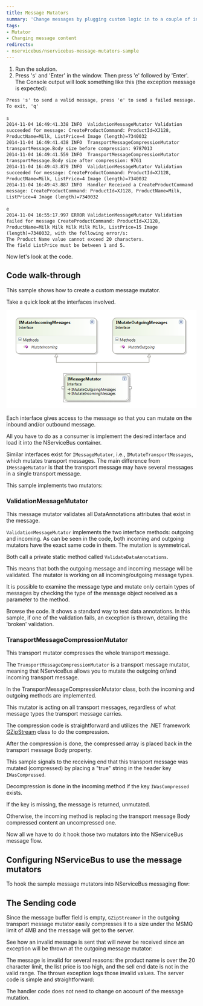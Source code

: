 ```yaml
---
title: Message Mutators
summary: 'Change messages by plugging custom logic in to a couple of interfaces, encrypting as required. '
tags:
- Mutator
- Changing message content
redirects:
- nservicebus/nservicebus-message-mutators-sample
---
```


1.  Run the solution.
2.  Press 's' and 'Enter' in the window. Then press 'e' followed by 'Enter'.
    The Console  output will look something like this (the exception message is expected):

```
Press 's' to send a valid message, press 'e' to send a failed message. To exit, 'q'

s
2014-11-04 16:49:41.338 INFO  ValidationMessageMutator Validation succeeded for message: CreateProductCommand: ProductId=XJ128, ProductName=Milk, ListPrice=4 Image (length)=7340032
2014-11-04 16:49:41.438 INFO  TransportMessageCompressionMutator transportMessage.Body size before compression: 9787013
2014-11-04 16:49:41.559 INFO  TransportMessageCompressionMutator transportMessage.Body size after compression: 9761
2014-11-04 16:49:43.879 INFO  ValidationMessageMutator Validation succeeded for message: CreateProductCommand: ProductId=XJ128, ProductName=Milk, ListPrice=4 Image (length)=7340032
2014-11-04 16:49:43.887 INFO  Handler Received a CreateProductCommand message: CreateProductCommand: ProductId=XJ128, ProductName=Milk, ListPrice=4 Image (length)=7340032

e
2014-11-04 16:55:17.997 ERROR ValidationMessageMutator Validation failed for message CreateProductCommand: ProductId=XJ128, ProductName=Milk Milk Milk Milk Milk, ListPrice=15 Image (length)=7340032, with the following error/s:
The Product Name value cannot exceed 20 characters.
The field ListPrice must be between 1 and 5.

``` 

Now let's look at the code.

## Code walk-through

This sample shows how to create a custom message mutator.

Take a quick look at the interfaces involved. 

![Message Mutators](message-mutators.png "Message Mutators")

Each interface gives access to the message so that you can mutate on the inbound and/or outbound message.

All you have to do as a consumer is implement the desired interface and load it into the NServiceBus container.

Similar interfaces exist for `IMessageMutator`, i.e., `IMutateTransportMessages`, which mutates transport messages. The main difference from `IMessageMutator` is that the transport message may have several messages in a single transport message.

This sample implements two mutators:

### ValidationMessageMutator

This message mutator validates all DataAnnotations attributes that exist in the message.

<!-- import ValidationMessageMutator -->

`ValidationMessageMutator` implements the two interface methods: outgoing and incoming. As can be seen in the code, both incoming and outgoing mutators have the exact same code in them. The mutation is symmetrical.

Both call a private static method called `ValidateDataAnnotations`.

This means that both the outgoing message and incoming message will be validated. The mutator is working on all incoming/outgoing message types.

It is possible to examine the message type and mutate only certain types of messages by checking the type of the message object received as a parameter to the method.

Browse the code. It shows a standard way to test data annotations. In this sample, if one of the validation fails, an exception is thrown, detailing the 'broken' validation.

### TransportMessageCompressionMutator

This transport mutator compresses the whole transport message.

<!-- import TransportMessageCompressionMutator -->

The `TransportMessageCompressionMutator` is a transport message mutator, meaning that NServiceBus allows you to mutate the outgoing or/and incoming transport message.

In the TransportMessageCompressionMutator class, both the incoming and outgoing methods are implemented.

This mutator is acting on all transport messages, regardless of what message types the transport message carries.

The compression code is straightforward and utilizes the .NET framework [GZipStream](https://msdn.microsoft.com/en-us/library/system.io.compression.gzipstream.aspx) class to do the compression.

After the compression is done, the compressed array is placed back in the transport message Body property.

This sample signals to the receiving end that this transport message was mutated (compressed) by placing a "true" string in the header key `IWasCompressed`.

Decompression is done in the incoming method if the key `IWasCompressed` exists.

If the key is missing, the message is returned, unmutated.

Otherwise, the incoming method is replacing the transport message Body compressed content an uncompressed one.

Now all we have to do it hook those two mutators into the NServiceBus message flow.

## Configuring NServiceBus to use the message mutators

To hook the sample message mutators into NServiceBus messaging flow:

<!-- import ComponentRegistartion -->
## The Sending code

<!-- import SendingSmall --> 

Since the message buffer field is empty, `GZipStreamer` in the outgoing transport message mutator easily compresses it to a size under the MSMQ limit of 4MB and the message will get to the server.

See how an invalid message is sent that will never be received since an exception will be thrown at the outgoing message mutator:

<!-- import SendingLarge --> 

The message is invalid for several reasons: the product name is over the 20 character limit, the list price is too high, and the sell end date is not in the valid range. The thrown exception logs those invalid values. The server code is simple and straightforward:

<!-- import Handler -->

The handler code does not need to change on account of the message mutation.
